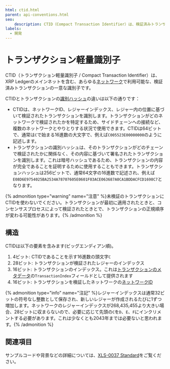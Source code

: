 ```yaml
---
html: ctid.html
parent: api-conventions.html
seo:
    description: CTID（Compact Transaction Identifier）は、検証済みトランザクションをチェーン全体で一意に識別する短い文字列です。
labels:
  - 開発
---
```

# トランザクション軽量識別子

CTID（トランザクション軽量識別子 / Compact Transaction Identifier）は、XRP Ledgerのメインネットを含む、あらゆる[ネットワーク](../../../concepts/networks-and-servers/parallel-networks.md)で利用可能な、検証済みトランザクションの一意な識別子です。

CTIDとトランザクションの[識別ハッシュ](../../../concepts/transactions/index.md#identifying-transactions)の違いは以下の通りです：

- CTIDは、ネットワークID、レジャーインデックス、レジャー内の位置に基づいて検証されたトランザクションを識別します。トランザクションがどのネットワークで検証されたかを特定するため、サイドチェーンへの接続など、複数のネットワークとやりとりする状況で使用できます。CTIDは64ビットで、通常は`C`で始まる16進数の大文字で、例えば`C005523E00000000`のように記述します。
- トランザクションの識別ハッシュは、そのトランザクションがどのチェーンで検証されたかに関係なく、その内容に基づいて署名されたトランザクションを識別します。これは暗号ハッシュであるため、トランザクションの内容が完全であることを証明するために使用することもできます。トランザクションハッシュは256ビットで、通常64文字の16進数で記述され、例えば`E08D6E9754025BA2534A78707605E0601F03ACE063687A0CA1BDDACFCD1698C7`となります。

{% admonition type="warning" name="注意" %}未検証のトランザクションにCTIDを使わないでください。トランザクションが最初に適用されたときと、コンセンサスプロセスによって検証されたときとで、トランザクションの正規順序が変わる可能性があります。{% /admonition %}

## 構造

CTIDは以下の要素を含みます(ビッグエンディアン順)。

1. 4ビット: CTIDであることを示す16進数の頭文字`C`
2. 28ビット: トランザクションが検証されたレジャーのインデックス
3. 16ビット: トランザクションのインデックス。これは[トランザクションのメタデータ](../../protocol/transactions/metadata.md)の`TransactionIndex`フィールドとして提供されます
4. 16ビット: トランザクションを検証したネットワークの[ネットワークID](../../protocol/transactions/common-fields.md#networkidフィールド)

{% admonition type="info" name="注記" %}レジャーインデックスは通常32ビットの符号なし整数として保存され、新しいレジャーが作成されるたびに1ずつ増加します。ネットワークのレジャーインデックスが268,435,455より大きい場合、28ビットに収まらないので、必要に応じて先頭の`C`を`D`、`E`、`F`にインクリメントする必要があります。これは少なくとも2043年までは必要ないと思われます。{% /admonition %}

## 関連項目

サンプルコードや背景などの詳細については、[XLS-0037 Standard](https://github.com/XRPLF/XRPL-Standards/tree/master/XLS-0037-concise-transaction-identifier-ctid)をご覧ください。
